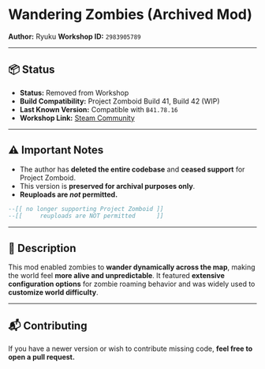 # Wandering Zombies (Archived Mod)

**Author:** Ryuku
**Workshop ID:** `2983905789`

---

## 📦 Status

- **Status:** Removed from Workshop
- **Build Compatibility:** Project Zomboid Build 41, Build 42 (WIP)
- **Last Known Version:** Compatible with `B41.78.16`
- **Workshop Link:** [Steam Community](https://steamcommunity.com/sharedfiles/filedetails/?id=2983905789)

---

## ⚠️ Important Notes

- The author has **deleted the entire codebase** and **ceased support** for Project Zomboid.
- This version is **preserved for archival purposes only**.
- **Reuploads are *not* permitted.**

```lua
--[[ no longer supporting Project Zomboid ]]
--[[     reuploads are NOT permitted      ]]
```

---

## 📄 Description

This mod enabled zombies to **wander dynamically across the map**, making the world feel **more alive and unpredictable**.
It featured **extensive configuration options** for zombie roaming behavior and was widely used to **customize world difficulty**.

---

## 📬 Contributing

If you have a newer version or wish to contribute missing code,
**feel free to open a pull request.**
